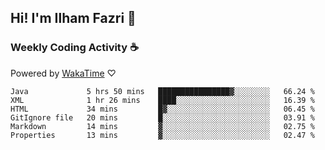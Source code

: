 ## Hi! I'm Ilham Fazri 👋

### Weekly Coding Activity ☕
Powered by [WakaTime](https://wakatime.com/) ♡
<!--START_SECTION:waka-->

```text
Java             5 hrs 50 mins   ████████████████▓░░░░░░░░   66.24 %
XML              1 hr 26 mins    ████░░░░░░░░░░░░░░░░░░░░░   16.39 %
HTML             34 mins         █▓░░░░░░░░░░░░░░░░░░░░░░░   06.45 %
GitIgnore file   20 mins         █░░░░░░░░░░░░░░░░░░░░░░░░   03.91 %
Markdown         14 mins         ▓░░░░░░░░░░░░░░░░░░░░░░░░   02.75 %
Properties       13 mins         ▓░░░░░░░░░░░░░░░░░░░░░░░░   02.47 %
```

<!--END_SECTION:waka-->
